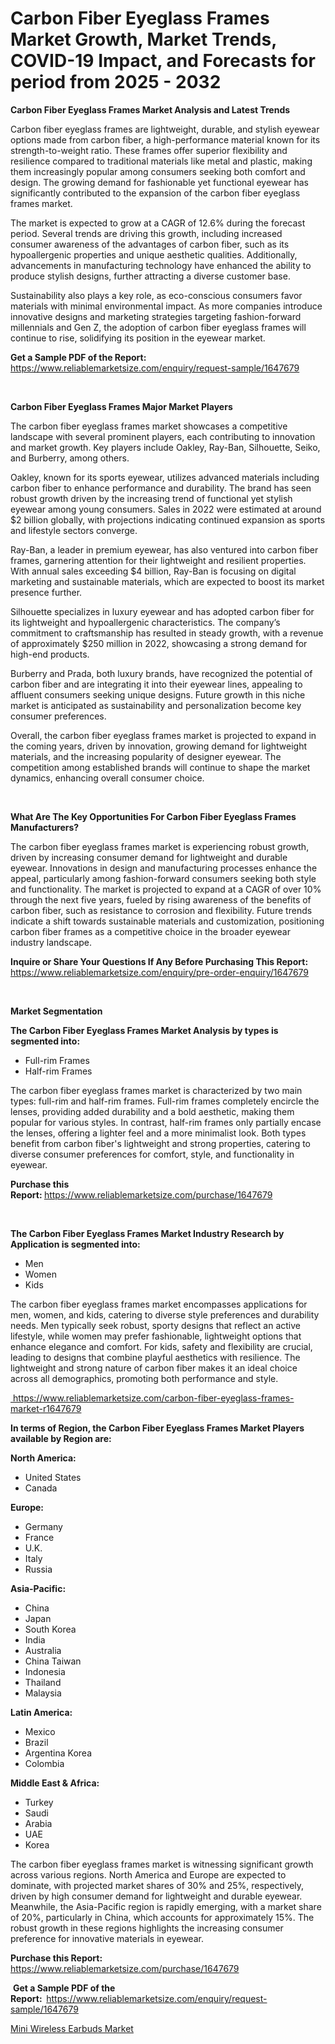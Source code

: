 <p><h1>Carbon Fiber Eyeglass Frames Market Growth, Market Trends, COVID-19 Impact, and Forecasts for period from 2025 - 2032</h1></p><p><strong>Carbon Fiber Eyeglass Frames Market Analysis and Latest Trends</strong></p>
<p><p>Carbon fiber eyeglass frames are lightweight, durable, and stylish eyewear options made from carbon fiber, a high-performance material known for its strength-to-weight ratio. These frames offer superior flexibility and resilience compared to traditional materials like metal and plastic, making them increasingly popular among consumers seeking both comfort and design. The growing demand for fashionable yet functional eyewear has significantly contributed to the expansion of the carbon fiber eyeglass frames market.</p><p>The market is expected to grow at a CAGR of 12.6% during the forecast period. Several trends are driving this growth, including increased consumer awareness of the advantages of carbon fiber, such as its hypoallergenic properties and unique aesthetic qualities. Additionally, advancements in manufacturing technology have enhanced the ability to produce stylish designs, further attracting a diverse customer base. </p><p>Sustainability also plays a key role, as eco-conscious consumers favor materials with minimal environmental impact. As more companies introduce innovative designs and marketing strategies targeting fashion-forward millennials and Gen Z, the adoption of carbon fiber eyeglass frames will continue to rise, solidifying its position in the eyewear market.</p></p>
<p><strong>Get a Sample PDF of the Report:&nbsp;</strong> <a href="https://www.reliablemarketsize.com/enquiry/request-sample/1647679?utm_campaign=2289&utm_medium=2&utm_source=Github&utm_content=ia&utm_term=08022025&utm_id=carbon-fiber-eyeglass-frames">https://www.reliablemarketsize.com/enquiry/request-sample/1647679</a></p>
<p>&nbsp;</p>
<p><strong>Carbon Fiber Eyeglass Frames Major Market Players</strong></p>
<p><p>The carbon fiber eyeglass frames market showcases a competitive landscape with several prominent players, each contributing to innovation and market growth. Key players include Oakley, Ray-Ban, Silhouette, Seiko, and Burberry, among others. </p><p>Oakley, known for its sports eyewear, utilizes advanced materials including carbon fiber to enhance performance and durability. The brand has seen robust growth driven by the increasing trend of functional yet stylish eyewear among young consumers. Sales in 2022 were estimated at around $2 billion globally, with projections indicating continued expansion as sports and lifestyle sectors converge.</p><p>Ray-Ban, a leader in premium eyewear, has also ventured into carbon fiber frames, garnering attention for their lightweight and resilient properties. With annual sales exceeding $4 billion, Ray-Ban is focusing on digital marketing and sustainable materials, which are expected to boost its market presence further.</p><p>Silhouette specializes in luxury eyewear and has adopted carbon fiber for its lightweight and hypoallergenic characteristics. The company’s commitment to craftsmanship has resulted in steady growth, with a revenue of approximately $250 million in 2022, showcasing a strong demand for high-end products.</p><p>Burberry and Prada, both luxury brands, have recognized the potential of carbon fiber and are integrating it into their eyewear lines, appealing to affluent consumers seeking unique designs. Future growth in this niche market is anticipated as sustainability and personalization become key consumer preferences.</p><p>Overall, the carbon fiber eyeglass frames market is projected to expand in the coming years, driven by innovation, growing demand for lightweight materials, and the increasing popularity of designer eyewear. The competition among established brands will continue to shape the market dynamics, enhancing overall consumer choice.</p></p>
<p>&nbsp;</p>
<p><strong>What Are The Key Opportunities For Carbon Fiber Eyeglass Frames Manufacturers?</strong></p>
<p><p>The carbon fiber eyeglass frames market is experiencing robust growth, driven by increasing consumer demand for lightweight and durable eyewear. Innovations in design and manufacturing processes enhance the appeal, particularly among fashion-forward consumers seeking both style and functionality. The market is projected to expand at a CAGR of over 10% through the next five years, fueled by rising awareness of the benefits of carbon fiber, such as resistance to corrosion and flexibility. Future trends indicate a shift towards sustainable materials and customization, positioning carbon fiber frames as a competitive choice in the broader eyewear industry landscape.</p></p>
<p><strong>Inquire or Share Your Questions If Any Before Purchasing This Report:</strong> <a href="https://www.reliablemarketsize.com/enquiry/pre-order-enquiry/1647679?utm_campaign=2289&utm_medium=2&utm_source=Github&utm_content=ia&utm_term=08022025&utm_id=carbon-fiber-eyeglass-frames">https://www.reliablemarketsize.com/enquiry/pre-order-enquiry/1647679</a></p>
<p>&nbsp;</p>
<p><strong>Market Segmentation</strong></p>
<p><strong>The Carbon Fiber Eyeglass Frames Market Analysis by types is segmented into:</strong></p>
<p><ul><li>Full-rim Frames</li><li>Half-rim Frames</li></ul></p>
<p><p>The carbon fiber eyeglass frames market is characterized by two main types: full-rim and half-rim frames. Full-rim frames completely encircle the lenses, providing added durability and a bold aesthetic, making them popular for various styles. In contrast, half-rim frames only partially encase the lenses, offering a lighter feel and a more minimalist look. Both types benefit from carbon fiber's lightweight and strong properties, catering to diverse consumer preferences for comfort, style, and functionality in eyewear.</p></p>
<p><strong>Purchase this Report:&nbsp;</strong><a href="https://www.reliablemarketsize.com/purchase/1647679?utm_campaign=2289&utm_medium=2&utm_source=Github&utm_content=ia&utm_term=08022025&utm_id=carbon-fiber-eyeglass-frames">https://www.reliablemarketsize.com/purchase/1647679</a></p>
<p>&nbsp;</p>
<p><strong>The Carbon Fiber Eyeglass Frames Market Industry Research by Application is segmented into:</strong></p>
<p><ul><li>Men</li><li>Women</li><li>Kids</li></ul></p>
<p><p>The carbon fiber eyeglass frames market encompasses applications for men, women, and kids, catering to diverse style preferences and durability needs. Men typically seek robust, sporty designs that reflect an active lifestyle, while women may prefer fashionable, lightweight options that enhance elegance and comfort. For kids, safety and flexibility are crucial, leading to designs that combine playful aesthetics with resilience. The lightweight and strong nature of carbon fiber makes it an ideal choice across all demographics, promoting both performance and style.</p></p>
<p><a href="https://www.reliablemarketsize.com/carbon-fiber-eyeglass-frames-market-r1647679?utm_campaign=2289&utm_medium=2&utm_source=Github&utm_content=ia&utm_term=08022025&utm_id=carbon-fiber-eyeglass-frames">&nbsp;https://www.reliablemarketsize.com/carbon-fiber-eyeglass-frames-market-r1647679</a></p>
<p><strong>In terms of Region, the Carbon Fiber Eyeglass Frames Market Players available by Region are:</strong></p>
<p>
    <p> <strong> North America: </strong>
        <ul>
            <li>United States</li>
            <li>Canada</li>
        </ul>
        </p> 
    <p> <strong> Europe: </strong>
        <ul>
            <li>Germany</li>
            <li>France</li>
            <li>U.K.</li>
            <li>Italy</li>
            <li>Russia</li>
        </ul>
        </p> 
    <p> <strong> Asia-Pacific: </strong>
        <ul>
            <li>China</li>
            <li>Japan</li>
            <li>South Korea</li>
            <li>India</li>
            <li>Australia</li>
            <li>China Taiwan</li>
            <li>Indonesia</li>
            <li>Thailand</li>
            <li>Malaysia</li>
        </ul>
        </p> 
    <p> <strong> Latin America: </strong>
        <ul>
            <li>Mexico</li>
            <li>Brazil</li>
            <li>Argentina Korea</li>
            <li>Colombia</li>
        </ul>
        </p> 
    <p> <strong> Middle East & Africa: </strong>
        <ul>
            <li>Turkey</li>
            <li>Saudi</li>
            <li>Arabia</li>
            <li>UAE</li>
            <li>Korea</li>
        </ul>
    </p>
    </p>
<p><p>The carbon fiber eyeglass frames market is witnessing significant growth across various regions. North America and Europe are expected to dominate, with projected market shares of 30% and 25%, respectively, driven by high consumer demand for lightweight and durable eyewear. Meanwhile, the Asia-Pacific region is rapidly emerging, with a market share of 20%, particularly in China, which accounts for approximately 15%. The robust growth in these regions highlights the increasing consumer preference for innovative materials in eyewear.</p></p>
<p><strong>Purchase this Report: </strong><a href="https://www.reliablemarketsize.com/purchase/1647679?utm_campaign=2289&utm_medium=2&utm_source=Github&utm_content=ia&utm_term=08022025&utm_id=carbon-fiber-eyeglass-frames">https://www.reliablemarketsize.com/purchase/1647679</a></p>
<p>&nbsp;<strong>Get a Sample PDF of the Report:&nbsp;&nbsp;</strong><a href="https://www.reliablemarketsize.com/enquiry/request-sample/1647679?utm_campaign=2289&utm_medium=2&utm_source=Github&utm_content=ia&utm_term=08022025&utm_id=carbon-fiber-eyeglass-frames">https://www.reliablemarketsize.com/enquiry/request-sample/1647679</a></p>
<p><strong></strong></p>
<p><p><a href="https://github.com/shirleenfraker87/Market-Research-Report-List-1/blob/main/mini-wireless-earbuds-market.md?utm_campaign=2289&utm_medium=2&utm_source=Github&utm_content=ia&utm_term=08022025&utm_id=carbon-fiber-eyeglass-frames">Mini Wireless Earbuds Market</a></p></p>